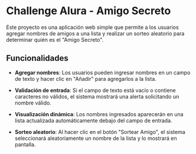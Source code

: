 # Challenge Alura - Amigo Secreto

Este proyecto es una aplicación web simple que permite a los usuarios agregar nombres de amigos a una lista y realizar un sorteo aleatorio para determinar quién es el "Amigo Secreto".

## Funcionalidades

- **Agregar nombres**: Los usuarios pueden ingresar nombres en un campo de texto y hacer clic en "Añadir" para agregarlos a la lista.
- **Validación de entrada**: Si el campo de texto está vacío o contiene caracteres no válidos, el sistema mostrará una alerta solicitando un nombre válido.
 
- **Visualización dinámica**: Los nombres ingresados aparecerán en una lista actualizada automáticamente debajo del campo de entrada.

- **Sorteo aleatorio**: Al hacer clic en el botón "Sortear Amigo", el sistema seleccionará aleatoriamente un nombre de la lista y lo mostrará en pantalla.

